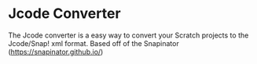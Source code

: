 # Jcode Converter

The Jcode converter is a easy way to convert your Scratch projects to the Jcode/Snap! xml format. Based off of the Snapinator (https://snapinator.github.io/)
 
 

